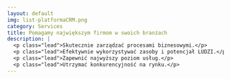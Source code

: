 ```yaml
---
layout: default
img: list-platformaCRM.png
category: Services
title: Pomagamy największym firmom w swoich branżach
description: |
  <p class="lead">Skutecznie zarządzać procesami biznesowymi.</p>
  <p class="lead">Efektywnie wykorzystywać zasoby i potencjał LUDZI.</p>
  <p class="lead">Zapewnić najwyższy poziom usług.</p>
  <p class="lead">Utrzymać konkurencyjność na rynku.</p>
---
```

